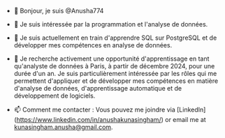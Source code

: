 - 👋 Bonjour, je suis @Anusha774
- 👀 Je suis intéressée par la programmation et l'analyse de données.
- 🌱 Je suis actuellement en train d'apprendre SQL sur PostgreSQL et de développer mes compétences en analyse de données.
- 💼 Je recherche activement une opportunité d'apprentissage en tant qu'analyste de données à Paris, à partir de décembre 2024, pour une durée d'un an.
  Je suis particulièrement intéressée par les rôles qui me permettent d'appliquer et de développer mes compétences en matière d'analyse de données, d'apprentissage automatique et de développement de logiciels.
  
- 📫  Comment me contacter : Vous pouvez me joindre via [LinkedIn] (https://www.linkedin.com/in/anushakunasingham/) or email me at kunasingham.anusha@gmail.com.
